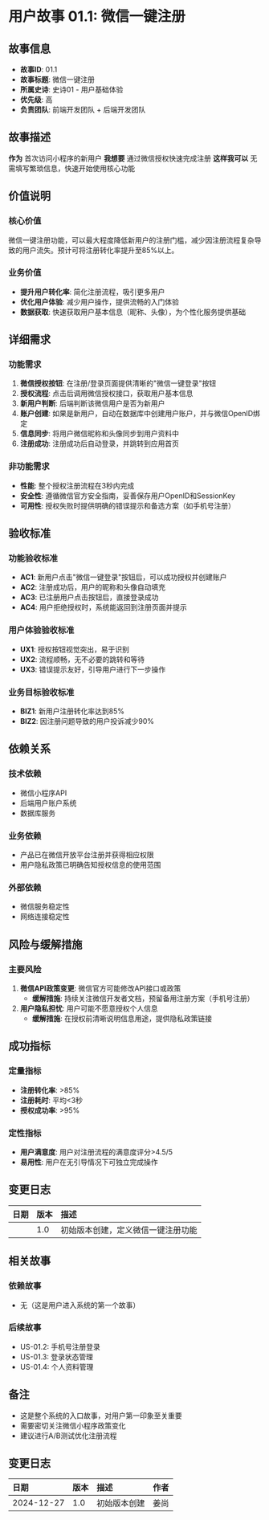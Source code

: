 # 用户故事 01.1: 微信一键注册

## 故事信息
- **故事ID**: 01.1
- **故事标题**: 微信一键注册
- **所属史诗**: 史诗01 - 用户基础体验
- **优先级**: 高
- **负责团队**: 前端开发团队 + 后端开发团队

## 故事描述

**作为** 首次访问小程序的新用户
**我想要** 通过微信授权快速完成注册
**这样我可以** 无需填写繁琐信息，快速开始使用核心功能

## 价值说明

### 核心价值
微信一键注册功能，可以最大程度降低新用户的注册门槛，减少因注册流程复杂导致的用户流失。预计可将注册转化率提升至85%以上。

### 业务价值
- **提升用户转化率**: 简化注册流程，吸引更多用户
- **优化用户体验**: 减少用户操作，提供流畅的入门体验
- **数据获取**: 快速获取用户基本信息（昵称、头像），为个性化服务提供基础

## 详细需求

### 功能需求
1. **微信授权按钮**: 在注册/登录页面提供清晰的"微信一键登录"按钮
2. **授权流程**: 点击后调用微信授权接口，获取用户基本信息
3. **新用户判断**: 后端判断该微信用户是否为新用户
4. **账户创建**: 如果是新用户，自动在数据库中创建用户账户，并与微信OpenID绑定
5. **信息同步**: 将用户微信昵称和头像同步到用户资料中
6. **注册成功**: 注册成功后自动登录，并跳转到应用首页

### 非功能需求
- **性能**: 整个授权注册流程在3秒内完成
- **安全性**: 遵循微信官方安全指南，妥善保存用户OpenID和SessionKey
- **可用性**: 授权失败时提供明确的错误提示和备选方案（如手机号注册）

## 验收标准

### 功能验收标准
- **AC1**: 新用户点击"微信一键登录"按钮后，可以成功授权并创建账户
- **AC2**: 注册成功后，用户的昵称和头像自动填充
- **AC3**: 已注册用户点击按钮后，直接登录成功
- **AC4**: 用户拒绝授权时，系统能返回到注册页面并提示

### 用户体验验收标准
- **UX1**: 授权按钮视觉突出，易于识别
- **UX2**: 流程顺畅，无不必要的跳转和等待
- **UX3**: 错误提示友好，引导用户进行下一步操作

### 业务目标验收标准
- **BIZ1**: 新用户注册转化率达到85%
- **BIZ2**: 因注册问题导致的用户投诉减少90%

## 依赖关系

### 技术依赖
- 微信小程序API
- 后端用户账户系统
- 数据库服务

### 业务依赖
- 产品已在微信开放平台注册并获得相应权限
- 用户隐私政策已明确告知授权信息的使用范围

### 外部依赖
- 微信服务稳定性
- 网络连接稳定性

## 风险与缓解措施

### 主要风险
1. **微信API政策变更**: 微信官方可能修改API接口或政策
   - **缓解措施**: 持续关注微信开发者文档，预留备用注册方案（手机号注册）
2. **用户隐私担忧**: 用户可能不愿意授权个人信息
   - **缓解措施**: 在授权前清晰说明信息用途，提供隐私政策链接

## 成功指标

### 定量指标
- **注册转化率**: >85%
- **注册耗时**: 平均<3秒
- **授权成功率**: >95%

### 定性指标
- **用户满意度**: 用户对注册流程的满意度评分>4.5/5
- **易用性**: 用户在无引导情况下可独立完成操作

## 变更日志

| 日期 | 版本 | 描述 |
| :--- | :------ | :---------- |
|      | 1.0     | 初始版本创建，定义微信一键注册功能 |

## 相关故事

### 依赖故事
- 无（这是用户进入系统的第一个故事）

### 后续故事
- US-01.2: 手机号注册登录
- US-01.3: 登录状态管理
- US-01.4: 个人资料管理

## 备注

- 这是整个系统的入口故事，对用户第一印象至关重要
- 需要密切关注微信小程序政策变化
- 建议进行A/B测试优化注册流程

## 变更日志

| 日期 | 版本 | 描述 | 作者 |
| :--- | :------ | :---------- | :----- |
| 2024-12-27 | 1.0 | 初始版本创建 | 姜尚 | 